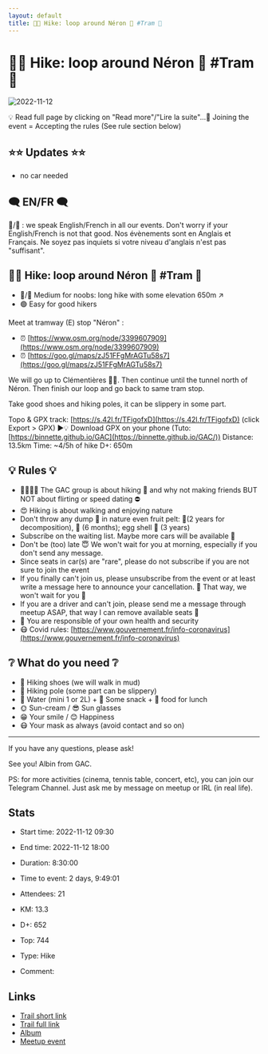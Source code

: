```yaml
---
layout: default
title: 🥾🔵 Hike: loop around Néron 🗻 #Tram 🚊
---
```


# 🥾🔵 Hike: loop around Néron 🗻 #Tram 🚊

![2022-11-12](/Stats/img/orig/2022-11-12.jpg)

💡 Read full page by clicking on "Read more"/"Lire la suite"...💜
Joining the event = Accepting the rules (See rule section below)

## ⭐⭐ Updates ⭐⭐

* no car needed

## 🗨️ EN/FR 🗨️
🦅/🐓 : we speak English/French in all our events. Don't worry if your English/French is not that good. Nos évènements sont en Anglais et Français. Ne soyez pas inquiets si votre niveau d'anglais n'est pas "suffisant".

## 🥾🔵 Hike: loop around Néron 🗻 #Tram 🚊

* 🔵/🔴 Medium for noobs: long hike with some elevation 650m ↗
* 🟢 Easy for good hikers

Meet at tramway (E) stop "Néron" :

* ⏰ [https://www.osm.org/node/3399607909](https://www.osm.org/node/3399607909)
* ⏰ [https://goo.gl/maps/zJ51FFgMrAGTu58s7](https://goo.gl/maps/zJ51FFgMrAGTu58s7)

We will go up to Clémentières 🏡🏡. Then continue until the tunnel north of Néron. Then finish our loop and go back to same tram stop.

Take good shoes and hiking poles, it can be slippery in some part.

Topo & GPX track: [https://s.42l.fr/TFigofxD](https://s.42l.fr/TFigofxD) (click Export > GPX)
▶💡 Download GPX on your phone (Tuto: [https://binnette.github.io/GAC](https://binnette.github.io/GAC/))
Distance: 13.5km
Time: \~4/5h of hike
D+: 650m

## 💡 Rules 💡

* 🚶‍♀️🚶‍♂️ The GAC group is about hiking 🥾 and why not making friends BUT NOT about flirting or speed dating ⛔
* 😍 Hiking is about walking and enjoying nature
* Don't throw any dump 🚮 in nature even fruit pelt: 🍌(2 years for decomposition), 🍊 (6 months); egg shell 🥚 (3 years)
* Subscribe on the waiting list. Maybe more cars will be available 🚗
* Don't be (too) late 😇 We won't wait for you at morning, especially if you don't send any message.
* Since seats in car(s) are "rare", please do not subscribe if you are not sure to join the event
* If you finally can't join us, please unsubscribe from the event or at least write a message here to announce your cancellation. 💜 That way, we won't wait for you 💜
* If you are a driver and can't join, please send me a message through meetup ASAP, that way I can remove available seats 🚗
* 💟 You are responsible of your own health and security
* 😷 Covid rules: [https://www.gouvernement.fr/info-coronavirus](https://www.gouvernement.fr/info-coronavirus)

## ❔ What do you need ❔

* 🥾 Hiking shoes (we will walk in mud)
* 🥢 Hiking pole (some part can be slippery)
* 🧃 Water (mini 1 or 2L) + 🍫 Some snack + 🥗 food for lunch
* 🌞 Sun-cream / 😎 Sun glasses
* 😁 Your smile / 😊 Happiness
* 😷 Your mask as always (avoid contact and so on)

***

If you have any questions, please ask!

See you! Albin from GAC.

PS: for more activities (cinema, tennis table, concert, etc), you can join our Telegram Channel. Just ask me by message on meetup or IRL (in real life).

## Stats

- Start time: 2022-11-12 09:30
- End time: 2022-11-12 18:00
- Duration: 8:30:00
- Time to event: 2 days, 9:49:01
- Attendees: 21

- KM: 13.3
- D+: 652
- Top: 744
- Type: Hike
- Comment: 

## Links

- [Trail short link](https://s.42l.fr/TFigofxD)
- [Trail full link]()
- [Album](https://binnette.github.io/GacImg2022/2022-11-12-🥾🔵-Hike-loop-around-Neron-🗻-#Tram-🚊.html)
- [Meetup event](https://www.meetup.com/grenoble-adventure-club-english-french/events/289653185/)
